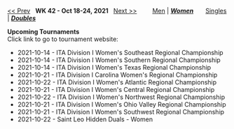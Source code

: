 [<< Prev](women_doubles_2141.md) &nbsp; **WK 42 - Oct 18-24, 2021** &nbsp; [Next >>](women_doubles_2143.md) &nbsp;&nbsp;&nbsp;&nbsp;&nbsp;&nbsp;&nbsp; [Men](./men_doubles_2142.md) &#124; [***Women***](./women_doubles_2142.md) &nbsp;&nbsp;&nbsp;&nbsp;&nbsp; [Singles](./women_singles_2142.md) &#124; [***Doubles***](./women_doubles_2142.md)

**Upcoming Tournaments**  
Click link to go to tournament website:  
- 2021-10-14 - ITA Division I Women's Southeast Regional Championship  
- 2021-10-14 - ITA Division I Women's Southern Regional Championship  
- 2021-10-14 - ITA Division I Women's Texas Regional Championship  
- 2021-10-21 - ITA Division I Carolina Women's Regional Championship  
- 2021-10-22 - ITA Division I Women's Atlantic Regional Championship  
- 2021-10-21 - ITA Division I Women's Central Regional Championship  
- 2021-10-22 - ITA Division I Women's Northwest Regional Championship  
- 2021-10-21 - ITA Division I Women's Ohio Valley Regional Championship  
- 2021-10-21 - ITA Division I Women's Southwest Regional Championship  
- 2021-10-22 - Saint Leo Hidden Duals - Women  